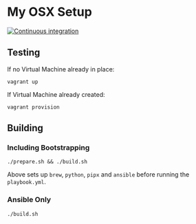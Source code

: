 # My OSX Setup

[![Continuous integration](https://github.com/svo/my-osx-setup/actions/workflows/main.yml/badge.svg?branch=main)](https://github.com/svo/my-osx-setup/actions/workflows/main.yml)

## Testing

If no Virtual Machine already in place:

```
vagrant up
```

If Virtual Machine already created:

```
vagrant provision
```

## Building

### Including Bootstrapping

```
./prepare.sh && ./build.sh
```

Above sets up `brew`, `python`, `pipx` and `ansible` before running the `playbook.yml`.

### Ansible Only

```
./build.sh
```
